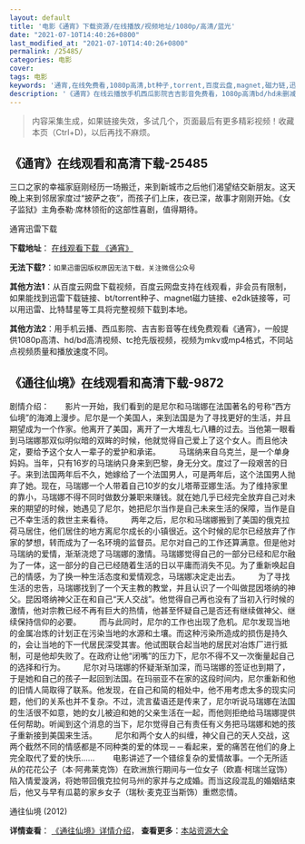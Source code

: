 ```yaml
---
layout: default
title: '电影《通宵》下载资源/在线播放/视频地址/1080p/高清/蓝光'
date: "2021-07-10T14:40:26+0800"
last_modified_at: "2021-07-10T14:40:26+0800"
permalink: /25485/
categories: 电影
cover:
tags: 电影
keywords: '通宵,在线免费看,1080p高清,bt种子,torrent,百度云盘,magnet,磁力链,迅雷下载资源'
description: '《通宵》在线云播放手机西瓜影院吉吉影音免费看，1080p高清bd/hd未删减完整版和tc抢先枪版，mkv/mp4格式，附带bt/torrent种子、magnet/磁力链、百度云盘、网盘资源迅雷下载链接'
---
```


>内容采集生成，如果链接失效，多试几个，页面最后有更多精彩视频！收藏本页（Ctrl+D)，以后再找不麻烦。


## 《通宵》在线观看和高清下载-25485

三口之家的幸福家庭刚经历一场搬迁，来到新城市之后他们渴望结交新朋友。这天晚上来到邻居家度过“披萨之夜”，而孩子们上床，夜已深，故事才刚刚开始。《女子监狱》主角泰勒&middot;席林领衔的这部性喜剧，值得期待。<!---剧情end--->


通宵迅雷下载

**下载地址**： [在线观看下载 《通宵》](https://www.993dy.com//vod-detail-id-22643.html) 


**无法下载?**：`如果迅雷因版权原因无法下载，关注微信公众号 `

**其他方法1**：从百度云网盘下载视频，百度云网盘支持在线观看，非会员有限制，如果能找到迅雷下载链接、bt/torrent种子、magnet磁力链接、e2dk链接等，可以用迅雷、比特彗星等工具将完整视频下载到本地。

**其他方法2**：用手机云播、西瓜影院、吉吉影音等在线免费观看《通宵》，一般提供1080p高清、hd/bd高清视频、tc抢先版视频，视频为mkv或mp4格式，不同站点视频质量和播放速度不同。


## 《通往仙境》在线观看和高清下载-9872

剧情介绍：　　影片一开始，我们看到的是尼尔和马瑞娜在法国著名的号称“西方仙境”的海滩上漫步。尼尔是一个美国人，来到法国是为了寻找更好的生活，并且期望成为一个作家。他离开了美国，离开了一大堆乱七八糟的过去。当他第一眼看到马瑞娜那双似明似暗的双眸的时候，他就觉得自己爱上了这个女人。而且他决定，要给予这个女人一辈子的爱护和承诺。 　　马瑞纳来自乌克兰，是一个单身妈妈。当年，只有16岁的马瑞纳只身来到巴黎，身无分文。度过了一段艰苦的日子。来到法国两年后不久，她嫁给了一个法国男人，可是两年后，这个法国男人抛弃了她。现在，马瑞娜一个人带着自己10岁的女儿塔蒂亚娜生活。为了维持家里的靠小，马瑞娜不得不同时做数分兼职来赚钱。就在她几乎已经完全放弃自己对未来的期望的时候，她遇见了尼尔，她把尼尔当作是自己未来生活的保障，当作是自己不幸生活的救世主来看待。 　　两年之后，尼尔和马瑞娜搬到了美国的俄克拉荷马居住，他们居住的地方离尼尔成长的小镇很近。这个时候的尼尔已经放弃了作家的梦想，转而成为了一名环境的监督员。尼尔对自己的工作还算满意。但是他对马瑞纳的爱情，渐渐浇熄了马瑞娜的激情。马瑞娜觉得自己的一部分已经和尼尔融为了一体，这一部分的自己已经随着生活的日以平庸而消失不见。为了重新唤起自己的情感，为了换一种生活态度和爱情观念，马瑞娜决定走出去。 　　为了寻找生活的忠告，马瑞娜找到了一个天主教的教堂，并且认识了一个叫做昆因塔纳的神父。昆因塔纳神父正在和自己“天人交战”。他觉得自己再也没有了当初入行时候的激情，他对宗教已经不再有巨大的热情，他甚至怀疑自己是否还有继续做神父、继续保持信仰的必要。 　　而与此同时，尼尔的工作也出现了危机。尼尔发现当地的金属冶炼的计划正在污染当地的水源和土壤。而这种污染所造成的损伤是持久的，会让当地的下一代居民深受其害。他试图联合起当地的居民对冶炼厂进行抵制，可是他却失败了。在政府让他“闭嘴”的压力下，尼尔不得不又一次衡量起自己的选择和行为。 　　尼尔对马瑞娜的怀疑渐渐加深，而马瑞娜的签证也到期了，于是她和自己的孩子一起回到法国。在玛丽亚不在家的这段时间内，尼尔重新和他的旧情人简取得了联系。他发现，在自己和简的相处中，他不用考虑太多的现实问题，他们的关系也并不复杂。不过，流言蜚语还是传来了，尼尔听说马瑞娜在法国的生活很不如意，她的女儿被迫和她的父亲生活在一起，而他则拒绝给马瑞娜提供任何帮助。听闻到这个消息的当下，尼尔觉得自己有责任有义务把马瑞娜和她的孩子重新接到美国来生活。 　　尼尔和两个女人的纠缠，神父自己的天人交战，这两个截然不同的情感都是不同种类的爱的体现－－看起来，爱的痛苦在他们的身上完全取代了爱的快乐…… 　　电影讲述了一个错综复杂的爱情故事。一个无所适从的花花公子（本·阿弗莱克饰）在欧洲旅行期间与一位女子（欧嘉·柯瑞兰寇饰）陷入情爱漩涡，将她带回俄克拉何马州的家并与之成婚。而当这段混乱的婚姻结束后，他又与早有瓜葛的家乡女子（瑞秋·麦克亚当斯饰）重燃恋情。


通往仙境 (2012)

**详情查看**： [《通往仙境》详情介绍](/movie/9872/)， **查看更多**：[本站资源大全](/movie/t/all/)

